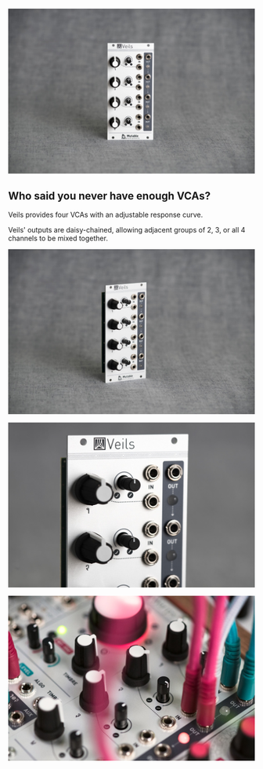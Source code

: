 ![](images/gallery/veils1.jpg)

## Who said you never have enough VCAs?

Veils provides four VCAs with an adjustable response curve.

Veils' outputs are daisy-chained, allowing adjacent groups of 2, 3, or all 4 channels to be mixed together.

![](images/gallery/veils2.jpg)

![](images/gallery/veils3.jpg)

![](images/gallery/veils4.jpg)